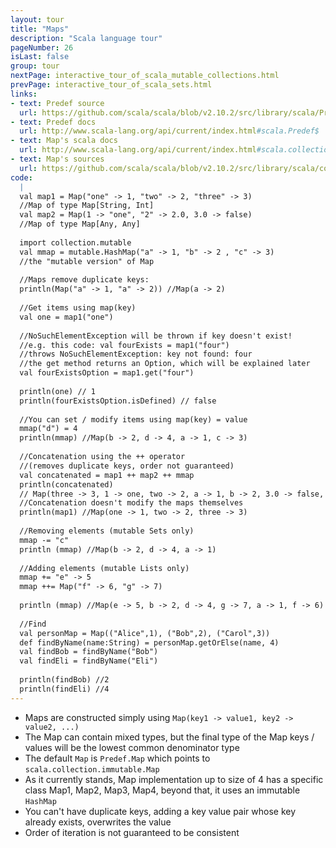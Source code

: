 ```yaml
---
layout: tour
title: "Maps"
description: "Scala language tour"
pageNumber: 26
isLast: false
group: tour
nextPage: interactive_tour_of_scala_mutable_collections.html
prevPage: interactive_tour_of_scala_sets.html
links:
- text: Predef source
  url: https://github.com/scala/scala/blob/v2.10.2/src/library/scala/Predef.scala#L97
- text: Predef docs
  url: http://www.scala-lang.org/api/current/index.html#scala.Predef$
- text: Map's scala docs
  url: http://www.scala-lang.org/api/current/index.html#scala.collection.immutable.Map
- text: Map's sources
  url: https://github.com/scala/scala/blob/v2.10.2/src/library/scala/collection/immutable/Map.scala#L1
code:
  |
  val map1 = Map("one" -> 1, "two" -> 2, "three" -> 3)   
  //Map of type Map[String, Int]  
  val map2 = Map(1 -> "one", "2" -> 2.0, 3.0 -> false)   
  //Map of type Map[Any, Any]  
  
  import collection.mutable  
  val mmap = mutable.HashMap("a" -> 1, "b" -> 2 , "c" -> 3)   
  //the "mutable version" of Map  
  
  //Maps remove duplicate keys:  
  println(Map("a" -> 1, "a" -> 2)) //Map(a -> 2)  
  
  //Get items using map(key)   
  val one = map1("one")  
  
  //NoSuchElementException will be thrown if key doesn't exist!  
  //e.g. this code: val fourExists = map1("four")   
  //throws NoSuchElementException: key not found: four  
  //the get method returns an Option, which will be explained later  
  val fourExistsOption = map1.get("four")  
  
  println(one) // 1  
  println(fourExistsOption.isDefined) // false  
  
  //You can set / modify items using map(key) = value  
  mmap("d") = 4   
  println(mmap) //Map(b -> 2, d -> 4, a -> 1, c -> 3)  
  
  //Concatenation using the ++ operator   
  //(removes duplicate keys, order not guaranteed)  
  val concatenated = map1 ++ map2 ++ mmap  
  println(concatenated)   
  // Map(three -> 3, 1 -> one, two -> 2, a -> 1, b -> 2, 3.0 -> false, 2 -> 2.0, c -> 3, one -> 1, d -> 4)  
  //Concatenation doesn't modify the maps themselves   
  println(map1) //Map(one -> 1, two -> 2, three -> 3)  
  
  //Removing elements (mutable Sets only)  
  mmap -= "c"  
  println (mmap) //Map(b -> 2, d -> 4, a -> 1)  
  
  //Adding elements (mutable Lists only)  
  mmap += "e" -> 5  
  mmap ++= Map("f" -> 6, "g" -> 7)  
  
  println (mmap) //Map(e -> 5, b -> 2, d -> 4, g -> 7, a -> 1, f -> 6)  
  
  //Find   
  val personMap = Map(("Alice",1), ("Bob",2), ("Carol",3))  
  def findByName(name:String) = personMap.getOrElse(name, 4)  
  val findBob = findByName("Bob")  
  val findEli = findByName("Eli")  
  
  println(findBob) //2  
  println(findEli) //4  
---
```


- Maps are constructed simply using `Map(key1 -> value1, key2 -> value2, ...)`
- The Map can contain mixed types, but the final type of the Map keys / values will be the lowest common denominator type
- The default `Map` is `Predef.Map` which points to `scala.collection.immutable.Map`
- As it currently stands, Map implementation up to size of 4 has a specific class Map1, Map2, Map3, Map4, beyond that, it uses an immutable `HashMap`
- You can't have duplicate keys, adding a key value pair whose key already exists, overwrites the value 
- Order of iteration is not guaranteed to be consistent 